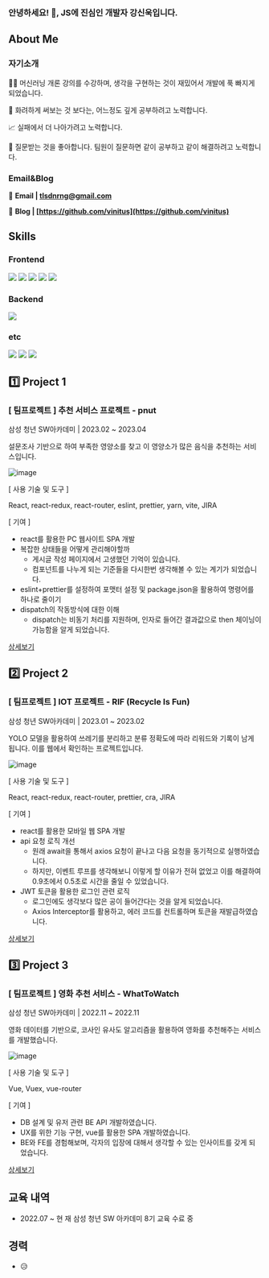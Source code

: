 ### 안녕하세요! 👋, JS에 진심인 개발자 강신욱입니다.

<!--
**vinitus/vinitus** is a ✨ _special_ ✨ repository because its `README.md` (this file) appears on your GitHub profile.

Here are some ideas to get you started:

- 🔭 I’m currently working on ...
- 🌱 I’m currently learning ...
- 👯 I’m looking to collaborate on ...
- 🤔 I’m looking for help with ...
- 💬 Ask me about ...
- 📫 How to reach me: ...
- 😄 Pronouns: ...
- ⚡ Fun fact: ...
-->
## About Me

### 자기소개

👨‍💻 머신러닝 개론 강의를 수강하며, 생각을 구현하는 것이 재밌어서 개발에 푹 빠지게 되었습니다.

🔎 화려하게 써보는 것 보다는, 어느정도 깊게 공부하려고 노력합니다.

📈 실패에서 더 나아가려고 노력합니다.

🤔 질문받는 것을 좋아합니다. 팀원이 질문하면 같이 공부하고 같이 해결하려고 노력합니다.

### Email&Blog

📧 **Email | tlsdnrng@gmail.com**

📒 **Blog | [https://github.com/vinitus](https://github.com/vinitus)**

## Skills

### Frontend

<img src="https://img.shields.io/badge/JAVASCRIPT-F7DF1E?style=for-the-badge&logo=javascript&logoColor=white"> <img src="https://img.shields.io/badge/REACT-61DAFB?style=for-the-badge&logo=react&logoColor=white"> <img src="https://img.shields.io/badge/VUE.JS-4FC08D?style=for-the-badge&logo=vue.js&logoColor=white"> <img src="https://img.shields.io/badge/HTML5-E34F26?style=for-the-badge&logo=HTML5&logoColor=white"> <img src="https://img.shields.io/badge/CSS3-1572B6?style=for-the-badge&logo=CSS3&logoColor=white">

### Backend

<img src="https://img.shields.io/badge/DJANGO-092E20?style=for-the-badge&logo=django&logoColor=white">

### etc

<img src="https://img.shields.io/badge/JIRA-0052CC?style=for-the-badge&logo=jirasoftware&logoColor=white"> <img src="https://img.shields.io/badge/GIT-F05032?style=for-the-badge&logo=git&logoColor=white"> <img src="https://img.shields.io/badge/PYTHON-3776AB?style=for-the-badge&logo=python&logoColor=white">


## 1️⃣ Project 1


### [ 팀프로젝트 ] 추천 서비스 프로젝트 - pnut

삼성 청년 SW아카데미 | 2023.02 ~ 2023.04

설문조사 기반으로 하여 부족한 영양소를 찾고 이 영양소가 많은 음식을 추천하는 서비스입니다.

![image](https://user-images.githubusercontent.com/97886013/232408236-ff8d2228-30d0-4c2a-8db9-e6cb7e65910a.png)

[ 사용 기술 및 도구 ]

React, react-redux, react-router, eslint, prettier, yarn, vite, JIRA

[ 기여 ]

- react를 활용한 PC 웹사이트 SPA 개발
- 복잡한 상태들을 어떻게 관리해야할까
    - 게시글 작성 페이지에서 고생했던 기억이 있습니다.
    - 컴포넌트를 나누게 되는 기준들을 다시한번 생각해볼 수 있는 계기가 되었습니다.
- eslint+prettier를 설정하여 포맷터 설정 및 package.json을 활용하여 명령어를 하나로 줄이기
- dispatch의 작동방식에 대한 이해
    - dispatch는 비동기 처리를 지원하며, 인자로 들어간 결과값으로 then 체이닝이 가능함을 알게 되었습니다.

[상세보기](https://www.notion.so/pnut-dc5f6d78f62a44ce9e68b6cb255db9aa)

## 2️⃣ Project 2


### [ 팀프로젝트 ] IOT 프로젝트 - RIF (Recycle Is Fun)

삼성 청년 SW아카데미 | 2023.01 ~ 2023.02

YOLO 모델을 활용하여 쓰레기를 분리하고 분류 정확도에 따라 리워드와 기록이 남게 됩니다. 이를 웹에서 확인하는 프로젝트입니다.

![image](https://user-images.githubusercontent.com/97886013/232408862-f1e659f9-c75a-411c-be4a-a7eefb62c556.png)

[ 사용 기술 및 도구 ]

React, react-redux, react-router, prettier, cra, JIRA

[ 기여 ]

- react를 활용한 모바일 웹 SPA 개발
- api 요청 로직 개선
    - 원래 await을 통해서 axios 요청이 끝나고 다음 요청을 동기적으로 실행하였습니다.
    - 하지만, 이벤트 루프를 생각해보니 이렇게 할 이유가 전혀 없었고 이를 해결하여 0.9초에서 0.5초로 시간을 줄일 수 있었습니다.
- JWT 토큰을 활용한 로그인 관련 로직
    - 로그인에도 생각보다 많은 공이 들어간다는 것을 알게 되었습니다.
    - Axios Interceptor를 활용하고, 에러 코드를 컨트롤하며 토큰을 재발급하였습니다.

[상세보기](https://www.notion.so/RIF-d96d70a9c24e4297b8bd593bac4eb279)

## 3️⃣ Project 3


### [ 팀프로젝트 ] 영화 추천 서비스 - WhatToWatch

삼성 청년 SW아카데미 | 2022.11 ~ 2022.11

영화 데이터를 기반으로, 코사인 유사도 알고리즘을 활용하여 영화를 추천해주는 서비스를 개발했습니다.

![image](https://user-images.githubusercontent.com/97886013/232409034-77d7d5ef-b5b8-44ec-b29b-a4d27bfe357f.png)


[ 사용 기술 및 도구 ]

Vue, Vuex, vue-router

[ 기여 ]

- DB 설계 및 유저 관련 BE API 개발하였습니다.
- UX를 위한 기능 구현, vue를 활용한 SPA 개발하였습니다.
- BE와 FE를 경험해보며, 각자의 입장에 대해서 생각할 수 있는 인사이트를 갖게 되었습니다.

[상세보기](https://www.notion.so/WhatToWatch-d5be35df4b85405c92ade7521dfb43e7)

## 교육 내역

- 2022.07 ~ 현     재    삼성 청년 SW 아카데미 8기 교육 수료 중

## 경력

- 😥
